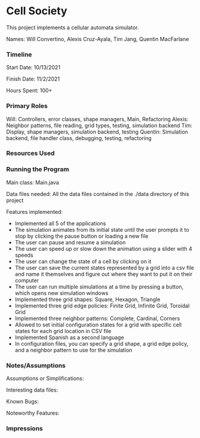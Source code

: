 Cell Society
====

This project implements a cellular automata simulator.

Names: Will Convertino, Alexis Cruz-Ayala, Tim Jang, Quentin MacFarlane


### Timeline

Start Date: 10/13/2021

Finish Date: 11/2/2021

Hours Spent: 100+

### Primary Roles

Will: Controllers, error classes, shape managers, Main, Refactoring
Alexis: Neighbor patterns, file reading, grid types, testing, simulation backend
Tim: Display, shape managers, simulation backend, testing
Quentin: Simulation backend, file handler class, debugging, testing, refactoring

### Resources Used


### Running the Program

Main class: Main.java

Data files needed: All the data files contained in the ./data directory of this project 

Features implemented:

* Implemented all 5 of the applications
* The simulation animates from its initial state until the user prompts it to stop by clicking the pause button or loading
a new file
* The user can pause and resume a simulation
* The user can speed up or slow down the animation using a slider with 4 speeds
* The user can change the state of a cell by clicking on it
* The user can save the current states represented by a grid into a csv file and name it themselves and figure out where they
want to put it on their computer
* The user can run multiple simulations at a time by pressing a button, which opens new simulation windows
* Implemented three grid shapes: Square, Hexagon, Triangle
* Implemented three grid edge policies: Finite Grid, Infinite Grid, Toroidal Grid
* Implemented three neighbor patterns: Complete, Cardinal, Corners
* Allowed to set initial configuration states for a grid with specific cell states for each grid location in CSV file
* Implemented Spanish as a second language 
* In configuration files, you can specify a grid shape, a grid edge policy, and a neighbor pattern to use for the simulation


### Notes/Assumptions

Assumptions or Simplifications:

Interesting data files:

Known Bugs:

Noteworthy Features:


### Impressions

